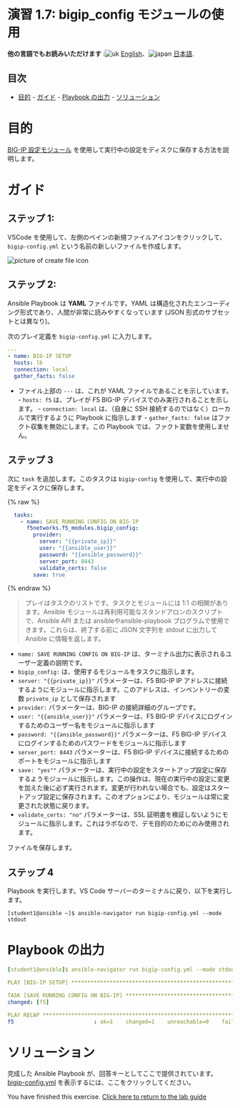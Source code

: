 # 演習 1.7: bigip_config モジュールの使用

**他の言語でもお読みいただけます** :![uk](../../../images/uk.png) [English](README.md)、![japan](../../../images/japan.png) [日本語](README.ja.md).

## 目次

- [目的](#objective)  - [ガイド](#guide)  - [Playbook の出力](#playbook-output)  -
[ソリューション](#solution)

# 目的

[BIG-IP
設定モジュール](https://docs.ansible.com/ansible/latest/modules/bigip_config_module.html)
を使用して実行中の設定をディスクに保存する方法を説明します。

# ガイド

## ステップ 1:

VSCode を使用して、左側のペインの新規ファイルアイコンをクリックして、`bigip-config.yml`
という名前の新しいファイルを作成します。

![picture of create file
icon](../1.1-get-facts/images/vscode-openfile_icon.png)

## ステップ 2:

Ansible Playbook は **YAML** ファイルです。YAML
は構造化されたエンコーディング形式であり、人間が非常に読みやすくなっています (JSON 形式のサブセットとは異なり)。

次のプレイ定義を `bigip-config.yml` に入力します。

``` yaml
---
- name: BIG-IP SETUP
  hosts: lb
  connection: local
  gather_facts: false
```

- ファイル上部の `---` は、これが YAML ファイルであることを示しています。  - `hosts: f5` は、プレイが F5 BIG-IP
デバイスでのみ実行されることを示します。  - `connection: local` は、（自身に SSH
接続するのではなく）ローカルで実行するように Playbook に指示します  - `gather_facts: false`
はファクト収集を無効にします。この Playbook では、ファクト変数を使用しません。

## ステップ 3

次に `task` を追加します。このタスクは `bigip-config` を使用して、実行中の設定をディスクに保存します。

{% raw %}
``` yaml
  tasks:
    - name: SAVE RUNNING CONFIG ON BIG-IP
      f5networks.f5_modules.bigip_config:
        provider:
          server: "{{private_ip}}"
          user: "{{ansible_user}}"
          password: "{{ansible_password}}"
          server_port: 8443
          validate_certs: false
        save: true
```
{% endraw %}

>プレイはタスクのリストです。タスクとモジュールには 1:1 の相関があります。Ansible モジュールは再利用可能なスタンドアロンのスクリプトで、Ansible API または ansibleやansible-playbook プログラムで使用できます。これらは、終了する前に JSON 文字列を stdout に出力して Ansible に情報を返します。

- `name: SAVE RUNNING CONFIG ON BIG-IP` は、ターミナル出力に表示されるユーザー定義の説明です。
- `bigip_config:` は、使用するモジュールをタスクに指示します。
- `server: "{{private_ip}}"` パラメーターは、F5 BIG-IP IP
  アドレスに接続するようにモジュールに指示します。このアドレスは、インベントリーの変数 `private_ip` として保存されます
- `provider:` パラメーターは、BIG-IP の接続詳細のグループです。
- `user: "{{ansible_user}}"` パラメーターは、F5 BIG-IP
  デバイスにログインするためのユーザー名をモジュールに指示します
- `password: "{{ansible_password}}"` パラメーターは、F5 BIG-IP
  デバイスにログインするためのパスワードをモジュールに指示します
- `server_port: 8443` パラメーターは、F5 BIG-IP デバイスに接続するためのポートをモジュールに指示します
- `save: "yes""`
  パラメーターは、実行中の設定をスタートアップ設定に保存するようモジュールに指示します。この操作は、現在の実行中の設定に変更を加えた後に必ず実行されます。変更が行われない場合でも、設定はスタートアップ設定に保存されます。このオプションにより、モジュールは常に変更された状態に戻ります。
- `validate_certs: "no"` パラメーターは、SSL 証明書を検証しないようにモジュールに指示します。これはラボなので、デモ目的のためにのみ使用されます。

ファイルを保存します。

## ステップ 4

Playbook を実行します。VS Code サーバーのターミナルに戻り、以下を実行します。

```
[student1@ansible ~]$ ansible-navigator run bigip-config.yml --mode stdout
```

# Playbook の出力

```yaml
[student1@ansible]$ ansible-navigator run bigip-config.yml --mode stdout

PLAY [BIG-IP SETUP] *******************************************************************************

TASK [SAVE RUNNING CONFIG ON BIG-IP] *******************************************************************************
changed: [f5]

PLAY RECAP ********************************************************************
f5                         : ok=1    changed=1    unreachable=0    failed=0
```

# ソリューション

完成した Ansible Playbook
が、回答キーとしてここで提供されています。[bigip-config.yml](https://github.com/network-automation/linklight/blob/master/exercises/ansible_f5/1.7-save-running-config/bigip-config.yml)
を表示するには、ここをクリックしてください。

You have finished this exercise.  [Click here to return to the lab
guide](../README.md)
